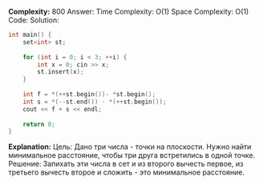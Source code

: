 **Complexity:** 800
Answer:
	Time Complexity: O(1)
	Space Complexity: O(1)
Code:
Solution:
```cpp
int main() {  
    set<int> st;  
  
    for (int i = 0; i < 3; ++i) {  
        int x = 0; cin >> x;  
        st.insert(x);  
    }  
  
    int f = *(++st.begin())- *st.begin();  
    int s = *(--st.end()) - *(++st.begin());  
    cout << f + s << endl;  
  
    return 0;  
}
```
**Explanation:**
	Цель: Дано три числа - точки на плоскости. Нужно найти минимальное расстояние, чтобы три друга встретились в одной точке.
	Решение: Запихать эти числа в сет и из второго вычесть первое, из третьего вычесть второе и сложить - это минимальное расстояние.